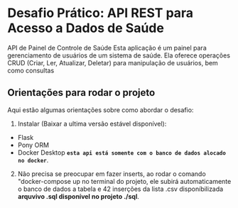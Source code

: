 #   Desafio Prático: API REST para Acesso a Dados de Saúde

 API de Painel de Controle de Saúde Esta aplicação é um painel para gerenciamento de usuários de um sistema de saúde. Ela oferece operações CRUD (Criar, Ler, Atualizar, Deletar) para manipulação de usuários, bem como consultas

## Orientações para rodar o projeto

Aqui estão algumas orientações sobre como abordar o desafio:

1.  Instalar (Baixar a ultima versão estável disponível):
- Flask 
- Pony ORM
- Docker Desktop  **`esta api está somente com o banco de dados alocado no docker`**.
2.  Não precisa se preocupar em fazer inserts, ao rodar o comando "docker-compose up no terminal do projeto, ele subirá automaticamente o banco de dados a tabela e 42 inserções da lista .csv disponíbilizada **arquvivo .sql disponível no projeto ./sql**.
